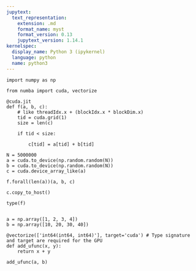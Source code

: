 ```yaml
---
jupytext:
  text_representation:
    extension: .md
    format_name: myst
    format_version: 0.13
    jupytext_version: 1.14.1
kernelspec:
  display_name: Python 3 (ipykernel)
  language: python
  name: python3
---
```


```{code-cell} ipython3
import numpy as np

from numba import cuda, vectorize
```

```{code-cell} ipython3
@cuda.jit
def f(a, b, c):
    # like threadIdx.x + (blockIdx.x * blockDim.x)
    tid = cuda.grid(1)
    size = len(c)

    if tid < size:

        c[tid] = a[tid] + b[tid]
```

```{code-cell} ipython3
N = 5000000
a = cuda.to_device(np.random.random(N))
b = cuda.to_device(np.random.random(N))
c = cuda.device_array_like(a)
```

```{code-cell} ipython3
f.forall(len(a))(a, b, c)

c.copy_to_host()
```

```{code-cell} ipython3
type(f)
```

```{code-cell} ipython3

a = np.array([1, 2, 3, 4])
b = np.array([10, 20, 30, 40])
```

```{code-cell} ipython3
@vectorize(['int64(int64, int64)'], target='cuda') # Type signature and target are required for the GPU
def add_ufunc(x, y):
    return x + y
```

```{code-cell} ipython3
add_ufunc(a, b)
```

```{code-cell} ipython3

```
